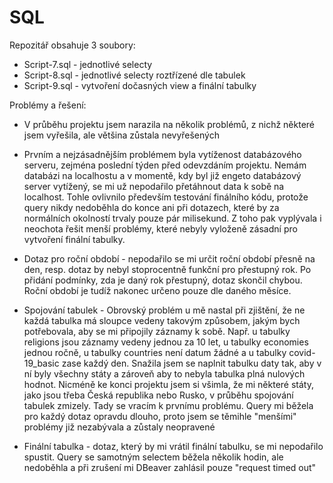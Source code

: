 # SQL
Repozitář obsahuje 3 soubory:

- Script-7.sql - jednotlivé selecty
- Script-8.sql - jednotlivé selecty roztřízené dle tabulek
- Script-9.sql - vytvoření dočasných view a finální tabulky



Problémy a řešení:

- V průběhu projektu jsem narazila na několik problémů, z nichž některé jsem vyřešila, ale většina zůstala nevyřešených 

- Prvním a nejzásadnějším problémem byla vytíženost databázového serveru, zejména poslední týden před odevzdáním projektu. Nemám databázi na localhostu a v momentě, kdy byl již engeto databázový server vytížený, se mi už nepodařilo přetáhnout data k sobě na localhost. 
Tohle ovlivnilo především testování finálního kódu, protože query nikdy nedoběhla do konce ani při dotazech, které by za normálních okolností trvaly pouze pár milisekund. Z toho pak vyplývala i neochota řešit menší problémy, které nebyly vyloženě zásadní pro vytvoření finální tabulky.

- Dotaz pro roční období - nepodařilo se mi určit roční období přesně na den, resp. dotaz by nebyl stoprocentně funkční pro přestupný rok. Po přidání podmínky, zda je daný rok přestupný, dotaz skončil chybou. Roční období je tudíž nakonec určeno pouze dle daného měsíce.

- Spojování tabulek - Obrovský problém u mě nastal při zjištění, že ne každá tabulka má sloupce vedeny takovým způsobem, jakým bych potřebovala, aby se mi připojily záznamy k sobě. Např. u tabulky religions jsou záznamy vedeny jednou za 10 let, u tabulky economies jednou ročně, u tabulky countries není datum žádné a u tabulky covid-19_basic zase každý den. Snažila jsem se naplnit tabulku daty tak, aby v ní byly všechny státy a zároveň aby to nebyla tabulka plná nulových hodnot. Nicméně ke konci projektu jsem si všimla, že mi některé státy, jako jsou třeba Česká republika nebo Rusko, v průběhu spojování tabulek zmizely. Tady se vracím k prvnímu problému. Query mi běžela pro každý dotaz opravdu dlouho, proto jsem se těmihle "menšími" problémy již nezabývala a zůstaly neopravené

- Finální tabulka - dotaz, který by mi vrátil finální tabulku, se mi nepodařilo spustit. Query se samotným selectem běžela několik hodin, ale nedoběhla a při zrušení mi DBeaver zahlásil pouze "request timed out"